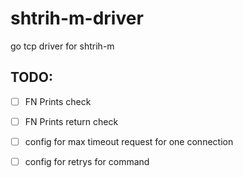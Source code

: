 # shtrih-m-driver
go tcp driver for shtrih-m

## TODO: 
- [ ] FN Prints check
- [ ] FN Prints return check

- [ ] config for max timeout request for one connection
- [ ] config for retrys for command
